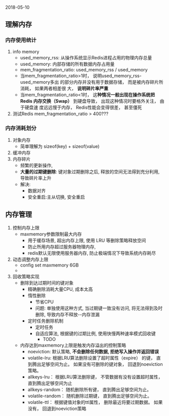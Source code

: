 2018-05-10

## 理解内存

### 内存使用统计
1. info memory
    - used_memory_rss: 从操作系统显示Redis进程占用的物理内存总量 
    - used_memory: 内部存储的所有数据内存占用量
    - mem_fragmentation_ratio: used_memory_rss / used_memory
    - 当mem_fragmentation_ratio>1时， 说明used_memory_rss-used_memory多出
      的部分内存并没有用于数据存储， 而是被内存碎片所消耗， 如果两者相差很
      大， **说明碎片率严重**
    - 当mem_fragmentation_ratio<1时， 这**种情况一般出现在操作系统把Redis
      内存交换（Swap）** 到硬盘导致， 出现这种情况时要格外关注， 由于硬盘速
      度远远慢于内存， Redis性能会变得很差， 甚至僵死
2. 测试Redis  mem_fragmentation_ratio > 400???

### 内存消耗划分
1. 对象内存
    - 简单理解为 sizeof(key) + sizeof(value)
2. 缓冲内存
3. 内存碎片
    - 频繁的更新操作,
    - **大量的过期键删除**: 键对象过期删除之后, 释放的空间无法得到充分利用, 导致碎片率上升
    - 解决:
        - 数据对齐
        - 安全重启:主从切换, 安全重启

## 内存管理
1. 控制内存上限
    - maxmemory参数限制最大内存
        - 用于缓存场景, 超出内存上限, 使用 LRU 等删除策略释放空间
        - 防止所用内存超过服务器物理内存,
        - redis默认无限使用服务器内存, 防止极端情况下导致系统内存耗尽
2. 动态调整内存上限
    - config set maxmemory 6GB 
    - 
2. 回收策略实现
    - 删除到达过期时间的键对象
        - 精确删除消耗大量CPU, 成本太高
        - 惰性删除
            - 节省CPU
            - 问题: 单独使用这种方式, 当过期键一致没有访问, 将无法得到及时删除, 导致内存不释放--内存泄漏
        - 定时任务删除机制
            - 定时任务
            - 自适应算法, 根据键的过期比例, 使用快慢两种速率模式回收键
                - TODO
    - 内存达到maxmemory上限是触发内存溢出的控制策略
        - noeviction: 默认策略, **不会删除任何数据, 拒绝写入操作并返回错误**
        - volatile-lru: 根据LRU算法删除设置了超时属性（expire） 的键， 直
                       到腾出足够空间为止。 如果没有可删除的键对象， 回退到noeviction策略。
        - allkeys-lru： 根据LRU算法删除键， 不管数据有没有设置超时属性，直到腾出足够空间为止
        - allkeys-random： 随机删除所有键， 直到腾出足够空间为止。
        - volatile-random： 随机删除过期键， 直到腾出足够空间为止。
        - volatile-ttl： 根据键值对象的ttl属性， 删除最近将要过期数据。 如果
        没有， 回退到noeviction策略